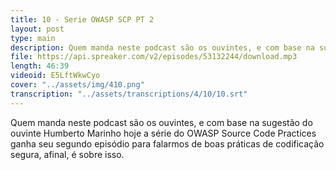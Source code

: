 ```yaml
---
title: 10 - Serie OWASP SCP PT 2
layout: post
type: main
description: Quem manda neste podcast são os ouvintes, e com base na sugestão do ouvinte Humberto Marinho hoje a série do OWASP Source Code Practices ganha seu segundo episódio para falarmos de boas práticas de codificação segura, afinal, é sobre isso.
file: https://api.spreaker.com/v2/episodes/53132244/download.mp3
length: 46:39
videoid: E5LftWkwCyo
cover: "../assets/img/410.png"
transcription: "../assets/transcriptions/4/10/10.srt"
---
```


Quem manda neste podcast são os ouvintes, e com base na sugestão do ouvinte Humberto Marinho hoje a série do OWASP Source Code Practices ganha seu segundo episódio para falarmos de boas práticas de codificação segura, afinal, é sobre isso.